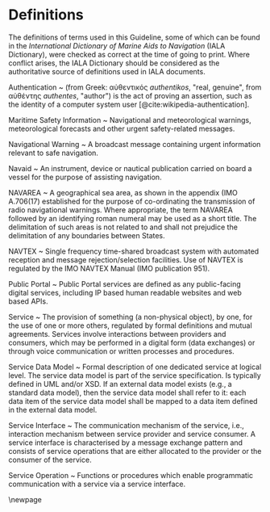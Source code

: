 # Definitions

The definitions of terms used in this Guideline, some of which can be found in the *International Dictionary of Marine Aids to Navigation* (IALA Dictionary), were checked as correct at the time of going to print. Where conflict arises, the IALA Dictionary should be considered as the authoritative source of definitions used in IALA documents.

Authentication
  ~ (from Greek: αὐθεντικός *authentikos*, "real, genuine", from αὐθέντης *authentes*, "author") is the act of proving an assertion, such as the identity of a computer system user [@cite:wikipedia-authentication].

Maritime Safety Information
  ~ Navigational and meteorological warnings, meteorological forecasts and other urgent safety-related messages.

Navigational Warning
  ~ A broadcast message containing urgent information relevant to safe navigation.

Navaid
  ~ An instrument, device or nautical publication carried on board a vessel for the purpose of assisting navigation.

NAVAREA
  ~ A geographical sea area, as shown in the appendix (IMO A.706(17) established for the purpose of co-ordinating the transmission of radio navigational warnings. Where appropriate, the term NAVAREA followed by an identifying roman numeral may be used as a short title. The delimitation of such areas is not related to and shall not prejudice the delimitation of any boundaries between States.

NAVTEX
  ~ Single frequency time-shared broadcast system with automated reception and message rejection/selection facilities. Use of NAVTEX is regulated by the IMO NAVTEX Manual (IMO publication 951).

Public Portal
  ~ Public Portal services are defined as any public-facing digital services, including IP based human readable websites and web based APIs.

Service
  ~ The provision of something (a non-physical object), by one, for the use of one or more others, regulated by formal definitions and mutual agreements. Services involve interactions between providers and consumers, which may be performed in a digital form (data exchanges) or through voice communication or written processes and procedures. 

Service Data Model
  ~ Formal description of one dedicated service at logical level. The service data model is part of the service specification. Is typically defined in UML and/or XSD. If an external data model exists (e.g., a standard data model), then the service data model shall refer to it: each data item of the service data model shall be mapped to a data item defined in the external data model.

Service Interface
  ~ The communication mechanism of the service, i.e., interaction mechanism between service provider and service consumer. A service interface is characterised by a message exchange pattern and consists of service operations that are either allocated to the provider or the consumer of the service.

Service Operation
  ~ Functions or procedures which enable programmatic communication with a service via a service interface.

\newpage
